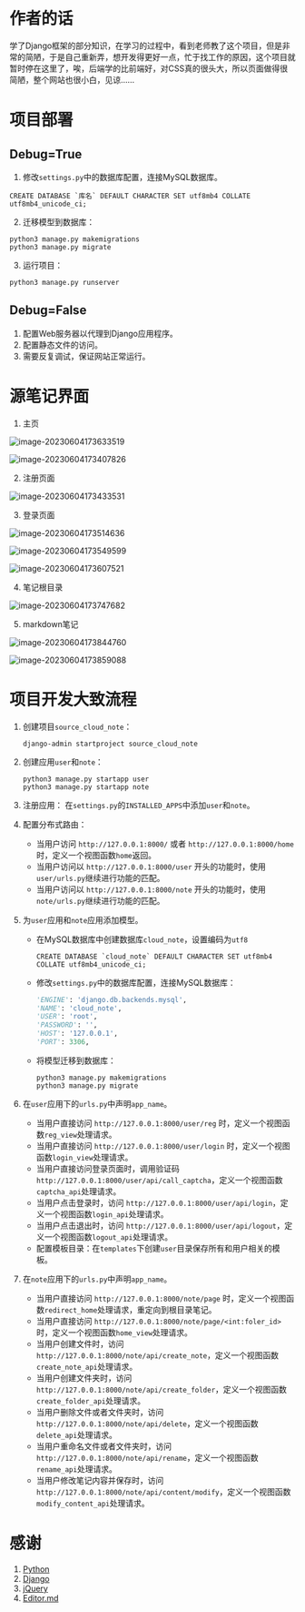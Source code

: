 # 作者的话

学了Django框架的部分知识，在学习的过程中，看到老师教了这个项目，但是非常的简陋，于是自己重新弄，想开发得更好一点，忙于找工作的原因，这个项目就暂时停在这里了，唉，后端学的比前端好，对CSS真的很头大，所以页面做得很简陋，整个网站也很小白，见谅……

# 项目部署

## Debug=True

1. 修改`settings.py`中的数据库配置，连接MySQL数据库。
```mysql
CREATE DATABASE `库名` DEFAULT CHARACTER SET utf8mb4 COLLATE utf8mb4_unicode_ci;
```

2. 迁移模型到数据库：

```shell
python3 manage.py makemigrations
python3 manage.py migrate
```

3. 运行项目：

```shell
python3 manage.py runserver
```

## Debug=False

1. 配置Web服务器以代理到Django应用程序。
2. 配置静态文件的访问。
3. 需要反复调试，保证网站正常运行。

# 源笔记界面

1. 主页

![image-20230604173633519](./images/image-20230604173633519.png)

![image-20230604173407826](./images/image-20230604173407826.png)

2. 注册页面

![image-20230604173433531](./images/image-20230604173433531.png)

3. 登录页面

![image-20230604173514636](./images/image-20230604173514636.png)

![image-20230604173549599](./images/image-20230604173549599.png)



![image-20230604173607521](./images/image-20230604173607521.png)

4. 笔记根目录

![image-20230604173747682](./images/image-20230604173747682.png)

5. markdown笔记

![image-20230604173844760](./images/image-20230604173844760.png)

![image-20230604173859088](./images/image-20230604173859088.png)

# 项目开发大致流程

1. 创建项目`source_cloud_note`：

   ```shell
   django-admin startproject source_cloud_note
   ```

2. 创建应用`user`和`note`：

   ```shell
   python3 manage.py startapp user
   python3 manage.py startapp note
   ```

3. 注册应用： 在`settings.py`的`INSTALLED_APPS`中添加`user`和`note`。

4. 配置分布式路由：

   - 当用户访问 `http://127.0.0.1:8000/` 或者 `http://127.0.0.1:8000/home` 时，定义一个视图函数`home`返回。
   - 当用户访问以 `http://127.0.0.1:8000/user` 开头的功能时，使用`user/urls.py`继续进行功能的匹配。
   - 当用户访问以 `http://127.0.0.1:8000/note` 开头的功能时，使用`note/urls.py`继续进行功能的匹配。

5. 为`user`应用和`note`应用添加模型。

   - 在MySQL数据库中创建数据库`cloud_note`，设置编码为`utf8`

     ```mysql
     CREATE DATABASE `cloud_note` DEFAULT CHARACTER SET utf8mb4 COLLATE utf8mb4_unicode_ci;
     ```

   - 修改`settings.py`中的数据库配置，连接MySQL数据库：

     ```python
     'ENGINE': 'django.db.backends.mysql',
     'NAME': 'cloud_note',
     'USER': 'root',
     'PASSWORD': '',
     'HOST': '127.0.0.1',
     'PORT': 3306,
     ```

   - 将模型迁移到数据库：

     ```shell
     python3 manage.py makemigrations
     python3 manage.py migrate
     ```

6. 在`user`应用下的`urls.py`中声明`app_name`。

   - 当用户直接访问 `http://127.0.0.1:8000/user/reg` 时，定义一个视图函数`reg_view`处理请求。
   - 当用户直接访问 `http://127.0.0.1:8000/user/login` 时，定义一个视图函数`login_view`处理请求。
   - 当用户直接访问登录页面时，调用验证码 `http://127.0.0.1:8000/user/api/call_captcha`，定义一个视图函数`captcha_api`处理请求。
   - 当用户点击登录时，访问 `http://127.0.0.1:8000/user/api/login`，定义一个视图函数`login_api`处理请求。
   - 当用户点击退出时，访问 `http://127.0.0.1:8000/user/api/logout`，定义一个视图函数`logout_api`处理请求。
   - 配置模板目录：在`templates`下创建`user`目录保存所有和用户相关的模板。

7. 在`note`应用下的`urls.py`中声明`app_name`。

   - 当用户直接访问 `http://127.0.0.1:8000/note/page` 时，定义一个视图函数`redirect_home`处理请求，重定向到根目录笔记。
   - 当用户直接访问 `http://127.0.0.1:8000/note/page/<int:foler_id>` 时，定义一个视图函数`home_view`处理请求。
   - 当用户创建文件时，访问 `http://127.0.0.1:8000/note/api/create_note`，定义一个视图函数`create_note_api`处理请求。
   - 当用户创建文件夹时，访问 `http://127.0.0.1:8000/note/api/create_folder`，定义一个视图函数`create_folder_api`处理请求。
   - 当用户删除文件或者文件夹时，访问 `http://127.0.0.1:8000/note/api/delete`，定义一个视图函数`delete_api`处理请求。
   - 当用户重命名文件或者文件夹时，访问 `http://127.0.0.1:8000/note/api/rename`，定义一个视图函数`rename_api`处理请求。
   - 当用户修改笔记内容并保存时，访问 `http://127.0.0.1:8000/note/api/content/modify`，定义一个视图函数`modify_content_api`处理请求。

# 感谢

1. [Python](https://www.python.org/)
2. [Django](https://www.djangoproject.com/)
3. [jQuery](https://jquery.com/)
4. [Editor.md](https://github.com/pandao/editor.md)


